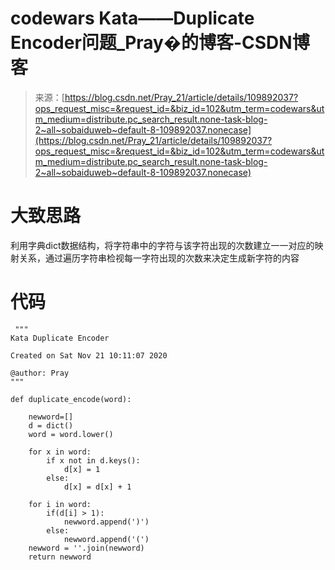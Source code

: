 <!--yml
category: codewars
date: 2022-08-13 11:45:42
-->

# codewars Kata——Duplicate Encoder问题_Pray�的博客-CSDN博客

> 来源：[https://blog.csdn.net/Pray_21/article/details/109892037?ops_request_misc=&request_id=&biz_id=102&utm_term=codewars&utm_medium=distribute.pc_search_result.none-task-blog-2~all~sobaiduweb~default-8-109892037.nonecase](https://blog.csdn.net/Pray_21/article/details/109892037?ops_request_misc=&request_id=&biz_id=102&utm_term=codewars&utm_medium=distribute.pc_search_result.none-task-blog-2~all~sobaiduweb~default-8-109892037.nonecase)

# 大致思路

利用字典dict数据结构，将字符串中的字符与该字符出现的次数建立一一对应的映射关系，通过遍历字符串检视每一字符出现的次数来决定生成新字符的内容

# 代码

```
 """
Kata Duplicate Encoder

Created on Sat Nov 21 10:11:07 2020

@author: Pray
"""

def duplicate_encode(word):

    newword=[]                  
    d = dict()                  
    word = word.lower()         

    for x in word:
        if x not in d.keys():
            d[x] = 1
        else:
            d[x] = d[x] + 1

    for i in word:
        if(d[i] > 1):
            newword.append(')')
        else:
            newword.append('(')
    newword = ''.join(newword)  
    return newword 
```